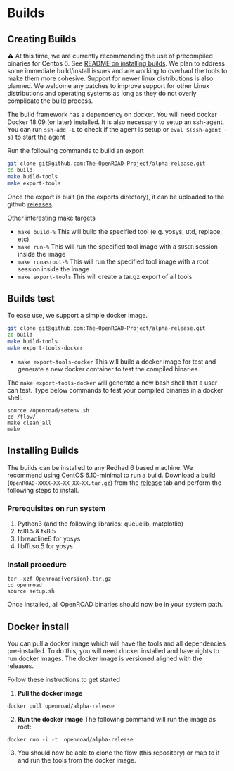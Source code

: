 # Builds

## Creating Builds
:warning: At this time, we are currently recommending the use of precompiled binaries for Centos 6.  See [README on installing builds](#installing-builds).
We plan to address some immediate build/install issues and are working to overhaul the tools to make them more cohesive. Support for newer linux distributions is also planned.
We welcome any patches to improve support for other Linux distributions and operating systems as long as they do not overly complicate the build process.

The build framework has a dependency on docker. You will need docker Docker 18.09 (or later) installed. It is also necessary to setup an ssh-agent. You can run `ssh-add -L` to check if the agent is setup or `eval $(ssh-agent -s)` to start the agent

Run the following commands to build an export
```bash
git clone git@github.com:The-OpenROAD-Project/alpha-release.git
cd build
make build-tools
make export-tools
```

Once the export is built (in the exports directory), it can be uploaded to the github [releases](https://github.com/The-OpenROAD-Project/alpha-release/releases).

Other interesting make targets

- `make build-%` This will build the specified tool (e.g. yosys, utd, replace, etc)
- `make run-%` This will run the specified tool image with a `$USER` session inside the image
- `make runasroot-%` This will run the specified tool image with a root session inside the image
- `make export-tools` This will create a tar.gz export of all tools

## Builds test
To ease use, we support a simple docker image.
```bash
git clone git@github.com:The-OpenROAD-Project/alpha-release.git
cd build
make build-tools
make export-tools-docker
```
- `make export-tools-docker` This will build a docker image for test and generate a new docker container to test the compiled binaries.

The `make export-tools-docker` will generate a new bash shell that a user can test.
Type below commands to test your compiled binaries in a docker shell.
```scl enable rh-python35 bash
source /openroad/setenv.sh
cd /flow/
make clean_all
make
```


## Installing Builds
The builds can be installed to any Redhad 6 based machine. We recommend using CentOS 6.10-minimal to run a build.
Download a build (`OpenROAD-XXXX-XX-XX_XX-XX.tar.gz`) from the [release](https://github.com/The-OpenROAD-Project/alpha-release/releases) tab and perform the following steps to install.

### Prerequisites on run system
1. Python3 (and the following libraries: queuelib, matplotlib)
1. tcl8.5 & tk8.5
1. libreadline6 for yosys
1. libffi.so.5 for yosys

### Install procedure
```
tar -xzf Openroad{version}.tar.gz
cd openroad
source setup.sh
```
Once installed, all OpenROAD binaries should now be in your system path.

## Docker install
You can pull a docker image which will have the tools and all dependencies pre-installed. To do this, you will need docker installed and have rights to run docker images. The docker image is versioned aligned with the releases.

Follow these instructions to get started
1. **Pull the docker image**
```
docker pull openroad/alpha-release
```
2. **Run the docker image** The following command will run the image as root:
```
docker run -i -t  openroad/alpha-release
```
3. You should now be able to clone the flow (this repository) or map to it and run the tools from the docker image.
